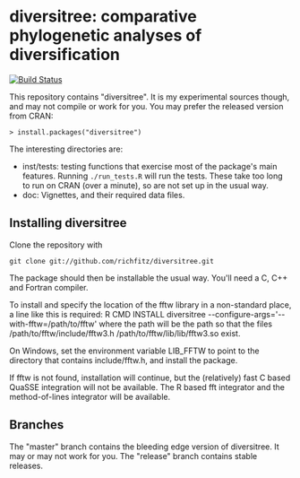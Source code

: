 # diversitree: comparative phylogenetic analyses of diversification

[![Build Status](https://travis-ci.org/richfitz/diversitree.png?branch=master)](https://travis-ci.org/richfitz/diversitree)

This repository contains "diversitree".  It is my experimental sources
though, and may not compile or work for you.  You may prefer the
released version from CRAN:

    > install.packages("diversitree")


The interesting directories are:

* inst/tests: testing functions that exercise most of the
package's main features.  Running `./run_tests.R` will run the tests.  These take too long to run on CRAN (over a minute), so are not set up in the usual way.
* doc: Vignettes, and their required data files.

## Installing diversitree

Clone the repository with

    git clone git://github.com/richfitz/diversitree.git

The package should then be installable the usual way.  You'll need a C, C++ and Fortran compiler.

To install and specify the location of the fftw library in a
non-standard place, a line like this is required:
  R CMD INSTALL diversitree --configure-args='--with-fftw=/path/to/fftw'
where the path will be the path so that the files
  /path/to/fftw/include/fftw3.h
  /path/to/fftw/lib/lib/fftw3.so
exist.

On Windows, set the environment variable LIB_FFTW to point to the
directory that contains include/fftw.h, and install the package.

If fftw is not found, installation will continue, but the (relatively)
fast C based QuaSSE integration will not be available.  The R based
fft integrator and the method-of-lines integrator will be available.

## Branches

The "master" branch contains the bleeding edge version of diversitree.
It may or may not work for you.  The "release" branch contains stable
releases.
